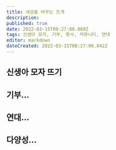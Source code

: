 ```yaml
---
title: 세상을 바꾸는 뜨개
description: 
published: true
date: 2022-03-15T08:27:08.860Z
tags: 신생아 모자, 기부, 봉사, 커뮤니티, 연대
editor: markdown
dateCreated: 2022-03-15T08:27:06.042Z
---
```


## 신생아 모자 뜨기
## 기부...
## 연대...
## 다양성...